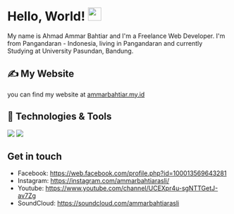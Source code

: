 # Hello, World! <img src="https://raw.githubusercontent.com/MartinHeinz/MartinHeinz/master/wave.gif" width="30px">

My name is Ahmad Ammar Bahtiar and I'm a Freelance Web Developer. I'm from Pangandaran - Indonesia, living in Pangandaran and currently Studying at University Pasundan, Bandung.

## &#x270d; My Website

you can find my website at [ammarbahtiar.my.id](https://ammarbahtiar.my.id/)

## 🔧 Technologies & Tools
![](https://img.shields.io/badge/Editor-vscode-blue)
![](https://img.shields.io/badge/os-windows-blue)



## Get in touch
- Facebook: https://web.facebook.com/profile.php?id=100013569643281
- Instagram: https://instagram.com/ammarbahtiarasli/
- Youtube: https://www.youtube.com/channel/UCEXpr4u-sgNTTGetJ-av7Zg
- SoundCloud: https://soundcloud.com/ammarbahtiarasli
